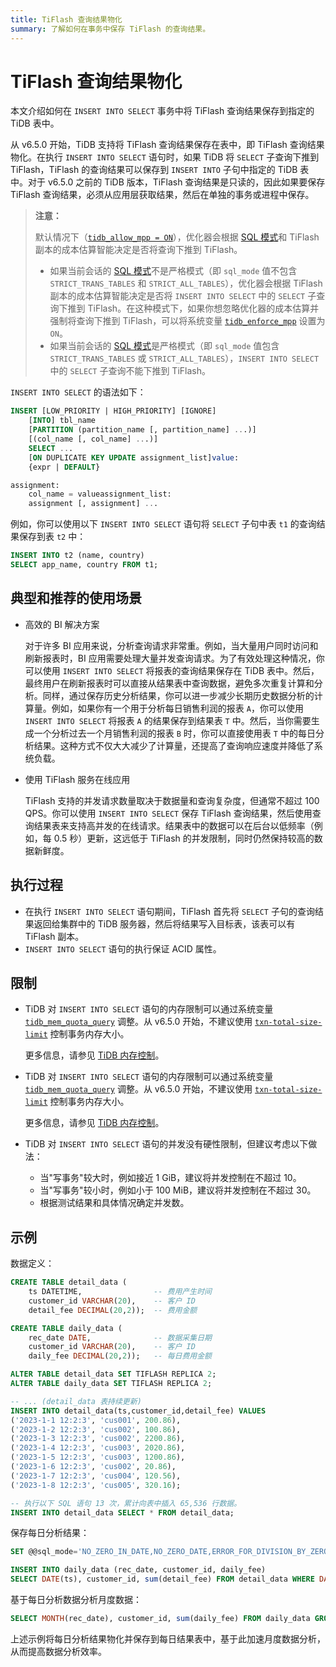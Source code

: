 ```yaml
---
title: TiFlash 查询结果物化
summary: 了解如何在事务中保存 TiFlash 的查询结果。
---
```


# TiFlash 查询结果物化

本文介绍如何在 `INSERT INTO SELECT` 事务中将 TiFlash 查询结果保存到指定的 TiDB 表中。

从 v6.5.0 开始，TiDB 支持将 TiFlash 查询结果保存在表中，即 TiFlash 查询结果物化。在执行 `INSERT INTO SELECT` 语句时，如果 TiDB 将 `SELECT` 子查询下推到 TiFlash，TiFlash 的查询结果可以保存到 `INSERT INTO` 子句中指定的 TiDB 表中。对于 v6.5.0 之前的 TiDB 版本，TiFlash 查询结果是只读的，因此如果要保存 TiFlash 查询结果，必须从应用层获取结果，然后在单独的事务或进程中保存。

> **注意：**
>
> 默认情况下（[`tidb_allow_mpp = ON`](/system-variables.md#tidb_allow_mpp-new-in-v50)），优化器会根据 [SQL 模式](/sql-mode.md)和 TiFlash 副本的成本估算智能决定是否将查询下推到 TiFlash。
>
> - 如果当前会话的 [SQL 模式](/sql-mode.md)不是严格模式（即 `sql_mode` 值不包含 `STRICT_TRANS_TABLES` 和 `STRICT_ALL_TABLES`），优化器会根据 TiFlash 副本的成本估算智能决定是否将 `INSERT INTO SELECT` 中的 `SELECT` 子查询下推到 TiFlash。在这种模式下，如果你想忽略优化器的成本估算并强制将查询下推到 TiFlash，可以将系统变量 [`tidb_enforce_mpp`](/system-variables.md#tidb_enforce_mpp-new-in-v51) 设置为 `ON`。
> - 如果当前会话的 [SQL 模式](/sql-mode.md)是严格模式（即 `sql_mode` 值包含 `STRICT_TRANS_TABLES` 或 `STRICT_ALL_TABLES`），`INSERT INTO SELECT` 中的 `SELECT` 子查询不能下推到 TiFlash。

`INSERT INTO SELECT` 的语法如下：

```sql
INSERT [LOW_PRIORITY | HIGH_PRIORITY] [IGNORE]
    [INTO] tbl_name
    [PARTITION (partition_name [, partition_name] ...)]
    [(col_name [, col_name] ...)]
    SELECT ...
    [ON DUPLICATE KEY UPDATE assignment_list]value:
    {expr | DEFAULT}

assignment:
    col_name = valueassignment_list:
    assignment [, assignment] ...
```

例如，你可以使用以下 `INSERT INTO SELECT` 语句将 `SELECT` 子句中表 `t1` 的查询结果保存到表 `t2` 中：

```sql
INSERT INTO t2 (name, country)
SELECT app_name, country FROM t1;
```

## 典型和推荐的使用场景

- 高效的 BI 解决方案

    对于许多 BI 应用来说，分析查询请求非常重。例如，当大量用户同时访问和刷新报表时，BI 应用需要处理大量并发查询请求。为了有效处理这种情况，你可以使用 `INSERT INTO SELECT` 将报表的查询结果保存在 TiDB 表中。然后，最终用户在刷新报表时可以直接从结果表中查询数据，避免多次重复计算和分析。同样，通过保存历史分析结果，你可以进一步减少长期历史数据分析的计算量。例如，如果你有一个用于分析每日销售利润的报表 `A`，你可以使用 `INSERT INTO SELECT` 将报表 `A` 的结果保存到结果表 `T` 中。然后，当你需要生成一个分析过去一个月销售利润的报表 `B` 时，你可以直接使用表 `T` 中的每日分析结果。这种方式不仅大大减少了计算量，还提高了查询响应速度并降低了系统负载。

- 使用 TiFlash 服务在线应用

    TiFlash 支持的并发请求数量取决于数据量和查询复杂度，但通常不超过 100 QPS。你可以使用 `INSERT INTO SELECT` 保存 TiFlash 查询结果，然后使用查询结果表来支持高并发的在线请求。结果表中的数据可以在后台以低频率（例如，每 0.5 秒）更新，这远低于 TiFlash 的并发限制，同时仍然保持较高的数据新鲜度。

## 执行过程

* 在执行 `INSERT INTO SELECT` 语句期间，TiFlash 首先将 `SELECT` 子句的查询结果返回给集群中的 TiDB 服务器，然后将结果写入目标表，该表可以有 TiFlash 副本。
* `INSERT INTO SELECT` 语句的执行保证 ACID 属性。

## 限制

<CustomContent platform="tidb">

* TiDB 对 `INSERT INTO SELECT` 语句的内存限制可以通过系统变量 [`tidb_mem_quota_query`](/system-variables.md#tidb_mem_quota_query) 调整。从 v6.5.0 开始，不建议使用 [`txn-total-size-limit`](/tidb-configuration-file.md#txn-total-size-limit) 控制事务内存大小。

    更多信息，请参见 [TiDB 内存控制](/configure-memory-usage.md)。

</CustomContent>

<CustomContent platform="tidb-cloud">

* TiDB 对 `INSERT INTO SELECT` 语句的内存限制可以通过系统变量 [`tidb_mem_quota_query`](/system-variables.md#tidb_mem_quota_query) 调整。从 v6.5.0 开始，不建议使用 [`txn-total-size-limit`](https://docs.pingcap.com/tidb/stable/tidb-configuration-file#txn-total-size-limit) 控制事务内存大小。

    更多信息，请参见 [TiDB 内存控制](https://docs.pingcap.com/tidb/stable/configure-memory-usage)。

</CustomContent>

* TiDB 对 `INSERT INTO SELECT` 语句的并发没有硬性限制，但建议考虑以下做法：

    * 当"写事务"较大时，例如接近 1 GiB，建议将并发控制在不超过 10。
    * 当"写事务"较小时，例如小于 100 MiB，建议将并发控制在不超过 30。
    * 根据测试结果和具体情况确定并发数。

## 示例

数据定义：

```sql
CREATE TABLE detail_data (
    ts DATETIME,                -- 费用产生时间
    customer_id VARCHAR(20),    -- 客户 ID
    detail_fee DECIMAL(20,2));  -- 费用金额

CREATE TABLE daily_data (
    rec_date DATE,              -- 数据采集日期
    customer_id VARCHAR(20),    -- 客户 ID
    daily_fee DECIMAL(20,2));   -- 每日费用金额

ALTER TABLE detail_data SET TIFLASH REPLICA 2;
ALTER TABLE daily_data SET TIFLASH REPLICA 2;

-- ... (detail_data 表持续更新)
INSERT INTO detail_data(ts,customer_id,detail_fee) VALUES
('2023-1-1 12:2:3', 'cus001', 200.86),
('2023-1-2 12:2:3', 'cus002', 100.86),
('2023-1-3 12:2:3', 'cus002', 2200.86),
('2023-1-4 12:2:3', 'cus003', 2020.86),
('2023-1-5 12:2:3', 'cus003', 1200.86),
('2023-1-6 12:2:3', 'cus002', 20.86),
('2023-1-7 12:2:3', 'cus004', 120.56),
('2023-1-8 12:2:3', 'cus005', 320.16);

-- 执行以下 SQL 语句 13 次，累计向表中插入 65,536 行数据。
INSERT INTO detail_data SELECT * FROM detail_data;
```

保存每日分析结果：

```sql
SET @@sql_mode='NO_ZERO_IN_DATE,NO_ZERO_DATE,ERROR_FOR_DIVISION_BY_ZERO';

INSERT INTO daily_data (rec_date, customer_id, daily_fee)
SELECT DATE(ts), customer_id, sum(detail_fee) FROM detail_data WHERE DATE(ts) > DATE('2023-1-1 12:2:3') GROUP BY DATE(ts), customer_id;
```

基于每日分析数据分析月度数据：

```sql
SELECT MONTH(rec_date), customer_id, sum(daily_fee) FROM daily_data GROUP BY MONTH(rec_date), customer_id;
```

上述示例将每日分析结果物化并保存到每日结果表中，基于此加速月度数据分析，从而提高数据分析效率。
